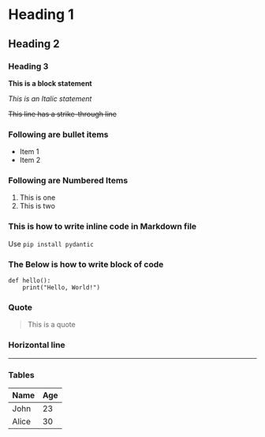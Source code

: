 # Heading 1
## Heading 2
### Heading 3


**This is a block statement**

*This is an Italic statement*

~~This line has a strike-through line~~

### Following are bullet items
- Item 1
- Item 2


### Following are Numbered Items
1. This is one
2. This is two

### This is how to write inline code in Markdown file
Use `pip install pydantic`

### The Below is how to write block of code
```
def hello():
    print("Hello, World!")
```

### Quote
> This is a quote

### Horizontal line
---

### Tables
| Name     | Age |
|----------|-----|
| John     | 23  |
| Alice    | 30  |
